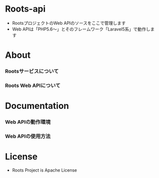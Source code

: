# Roots-api

* RootsプロジェクトのWeb APIのソースをここで管理します
* Web APIは「PHP5.6〜」とそのフレームワーク「Laravel5系」で動作します

# About

### Rootsサービスについて

### Roots Web APIについて

# Documentation

### Web APIの動作環境

### Web APIの使用方法

# License

* Roots Project is Apache License
